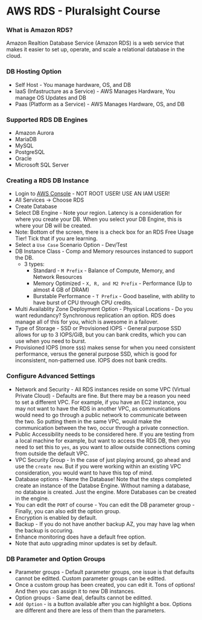 # AWS RDS - Pluralsight Course

### What is Amazon RDS?

Amazon Realtion Database Service (Amazon RDS) is a web service that makes it easier to set up, operate, and scale a relational database in the cloud.

### DB Hosting Option

- Self Host - You manage hardware, OS, and DB
- IaaS (Infastructure as a Service) - AWS Manages Hardware, You manage OS Updates and DB
- Paas (Platform as a Service) - AWS Manages Hardware, OS, and DB

### Supported RDS DB Engines 

- Amazon Aurora
- MariaDB
- MySQL
- PostgreSQL
- Oracle
- Microsoft SQL Server

### Creating a RDS DB Instance

- Login to [AWS Console](https://aws.amazon.com/console/) - NOT ROOT USER! USE AN IAM USER!
- All Services -> Choose RDS
- Create Database
- Select DB Engine - Note your region. Latency is a consideration for where you create your DB. When you select your DB Engine, this is where your DB will be created.
- Note: Bottom of the screen, there is a check box for an RDS Free Usage Tier! Tick that if you are learning.
- Select a `Use Case` Scenario Option - Dev/Test
- DB Instance Class - Comp and Memory resources instanced to support the DB. 
  - 3 types:
    - Standard - `M Prefix` - Balance of Compute, Memory, and Network Resources
    - Memory Optimized - `X, R, and M2 Prefix` - Performance (Up to almost 4 GB of DRAM)
    - Burstable Performance - `T Prefix` - Good baseline, with ability to have burst of CPU through CPU credits.
- Multi Availablity Zone Deployment Option - Physical Locations - Do you want redundancy? Synchronous replication an option. RDS does manage all of this for you, which is awesome in a failover.
- Type of Storage - SSD or Provisioned IOPS - General purpose SSD allows for up to 3 IOPS/GiB, but you can bank credits, which you can use when you need to burst.
- Provisioned IOPS (more `$$$`) makes sense for when you need consistent performance, versus the general purpose SSD, which is good for inconsistent, non-patterned use. IOPS does not bank credits.

### Configure Advanced Settings

- Network and Security - All RDS instances reside on some VPC (Virtual Private Cloud) - Defaults are fine. But there may be a reason you need to set a different VPC. For example, if you have an EC2 instance, you may not want to have the RDS in another VPC, as communications would need to go through a public network to communicate between the two. So putting them in the same VPC, would make the communication between the two, occur through a private connection.
- Public Accessibility needs to be considered here. If you are testing from a local machine for example, but want to access the RDS DB, then you need to set this to `yes`, as you want to allow outside connections coming from outside the default VPC.
- VPC Security Group - In the case of just playing around, go ahead and use the `create new`. But if you were working within an existing VPC consideration, you would want to have this top of mind.
- Database options - Name the Database! Note that the steps completed create an instance of the Databse Engine. Without naming a database, no database is created. Just the engine. More Databases can be created in the engine. 
- You can edit the `PORT` of course - You can edit the DB parameter group - Finally, you can also edit the option group.
- Encryption is enabled by default.
- Backup - If you do not have another backup AZ, you may have lag when the backup is occuring.
- Enhance monitoring does have a default free option.
- Note that auto upgrading minor updates is set by default. 

### DB Parameter and Option Groups

- Parameter groups - Default parameter groups, one issue is that defaults cannot be editted. Custom parameter groups can be editted. 
- Once a custom group has been created, you can edit it. Tons of options! And then you can assign it to new DB instances.
- Option groups - Same deal, defaults cannot be editted. 
- `Add Option` - is a button available after you can highlight a box. Options are different and there are less of them than the parameters.
